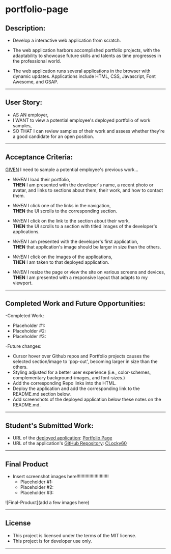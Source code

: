 # portfolio-page

## Description:

- Develop a interactive web application from scratch.

- The web application harbors accomplished portfolio projects, with the adaptability to showcase future skills and talents as time progresses in the professional world.

- The web application runs several applications in the browser with dynamic updates. Applications include HTML, CSS, Javascript, Font Awesome, and GSAP.

---

## User Story:

- AS AN employer,
- I WANT to view a potential employee's deployed portfolio of work samples,
- SO THAT I can review samples of their work and assess whether they're a good candidate for an open position.

---

## Acceptance Criteria:

<u>GIVEN</u> I need to sample a potential employee's previous work...

- <i>WHEN</i> I load their portfolio,
  <br><b>THEN</b> I am presented with the developer's name, a recent photo or avatar, and links to sections about them, their work, and how to contact them.

- <i>WHEN</i> I click one of the links in the navigation,
  <br><b>THEN</b> the UI scrolls to the corresponding section.

- <i>WHEN</i> I click on the link to the section about their work,
  <br><b>THEN</b> the UI scrolls to a section with titled images of the developer's applications.

- <i>WHEN</i> I am presented with the developer's first application,
  <br><b>THEN</b> that application's image should be larger in size than the others.

- <i>WHEN</i> I click on the images of the applications,
  <br><b>THEN</b> I am taken to that deployed application.

- <i>WHEN</i> I resize the page or view the site on various screens and devices,
  <br><b>THEN</b> I am presented with a responsive layout that adapts to my viewport.

---

## Completed Work and Future Opportunities:

-Completed Work:

- Placeholder #1:
- Placeholder #2:
- Placeholder #3:

-Future changes:

- Cursor hover over Github repos and Portfolio projects causes the selected section/image to 'pop-out', becoming larger in size than the others.
- Styling adjusted for a better user experience (i.e., color-schemes, complementary background-images, and font-sizes.)
- Add the corresponding Repo links into the HTML.
- Deploy the application and add the corresponding link to the README.md section below.
- Add screenshots of the deployed application below these notes on the README.md.

---

## Student's Submitted Work:

- URL of the <u>deployed application</u>: <a href="https://clochstampfor60.github.io/portfolio-page/" target="_blank" rel="noopener noreferrer">Portfolio Page</a>
- URL of the application's <u>GitHub Repository</u>: [CLocky60](#)

---

## Final Product

- Insert screenshot images here!!!!!!!!!!!!!!!!!!!!!!!!!
  - Placeholder #1:
  - Placeholder #2:
  - Placeholder #3:

![Final-Product](add a few images here)

---

## License

- This project is licensed under the terms of the MIT license.
- This project is for developer use only.

---
